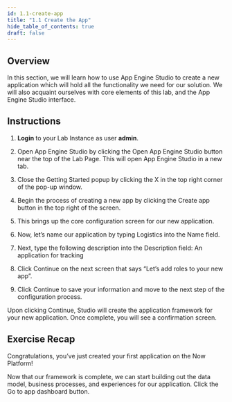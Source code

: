 ```yaml
---
id: 1.1-create-app
title: "1.1 Create the App"
hide_table_of_contents: true
draft: false
---
```


## Overview

In this section, we will learn how to use App Engine Studio to create a new application which will hold all the functionality we need for our solution. We will also acquaint ourselves with core elements of this lab, and the App Engine Studio interface.

## Instructions

1.	**Login** to your Lab Instance as user **admin**.


2.	Open App Engine Studio by clicking the Open App Engine Studio button near the top of the Lab Page. This will open App Engine Studio in a new tab.


3.	Close the Getting Started popup by clicking the X in the top right corner of the pop-up window.


4.	Begin the process of creating a new app by clicking the Create app button in the top right of the screen.


5.	This brings up the core configuration screen for our new application.


6.	Now, let’s name our application by typing Logistics into the Name field.


7.	Next, type the following description into the Description field: An application for tracking


8.	Click Continue on the next screen that says “Let’s add roles to your new app”.


9.	Click Continue to save your information and move to the next step of the configuration process.
 

Upon clicking Continue, Studio will create the application framework for your new application. Once complete, you will see a confirmation screen.

## Exercise Recap

Congratulations, you’ve just created your first application on the Now Platform!

Now that our framework is complete, we can start building out the data model, business processes, and experiences for our application. Click the Go to app dashboard button.
